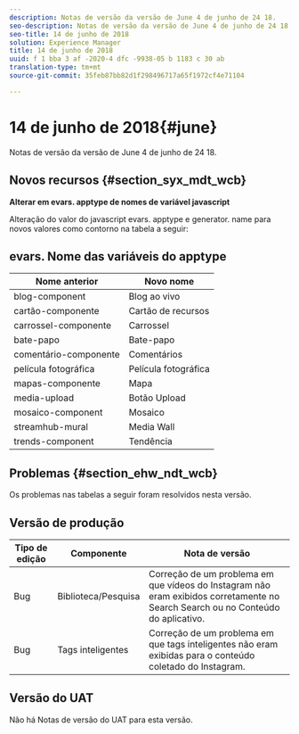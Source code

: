 ```yaml
---
description: Notas de versão da versão de June 4 de junho de 24 18.
seo-description: Notas de versão da versão de June 4 de junho de 24 18.
seo-title: 14 de junho de 2018
solution: Experience Manager
title: 14 de junho de 2018
uuid: f 1 bba 3 af -2020-4 dfc -9938-05 b 1183 c 30 ab
translation-type: tm+mt
source-git-commit: 35feb87bb82d1f298496717a65f1972cf4e71104

---
```



# 14 de junho de 2018{#june}

Notas de versão da versão de June 4 de junho de 24 18.

## Novos recursos {#section_syx_mdt_wcb}

**Alterar em evars. apptype de nomes de variável javascript**

Alteração do valor do javascript evars. apptype e generator. name para novos valores como contorno na tabela a seguir:

## evars. Nome das variáveis do apptype

| Nome anterior | Novo nome |
|---|---|
| blog-component | Blog ao vivo |
| cartão-componente | Cartão de recursos |
| carrossel-componente | Carrossel |
| bate-papo | Bate-papo |
| comentário-componente | Comentários |
| película fotográfica | Película fotográfica |
| mapas-componente | Mapa |
| media-upload | Botão Upload |
| mosaico-component | Mosaico |
| streamhub-mural | Media Wall |
| trends-component | Tendência |

## Problemas {#section_ehw_ndt_wcb}

Os problemas nas tabelas a seguir foram resolvidos nesta versão.

## Versão de produção

| **Tipo de edição** | **Componente** | **Nota de versão** |
|---|---|---|
| Bug | Biblioteca/Pesquisa | Correção de um problema em que vídeos do Instagram não eram exibidos corretamente no Search Search ou no Conteúdo do aplicativo. |
| Bug | Tags inteligentes | Correção de um problema em que tags inteligentes não eram exibidas para o conteúdo coletado do Instagram. |

## Versão do UAT

Não há Notas de versão do UAT para esta versão.
